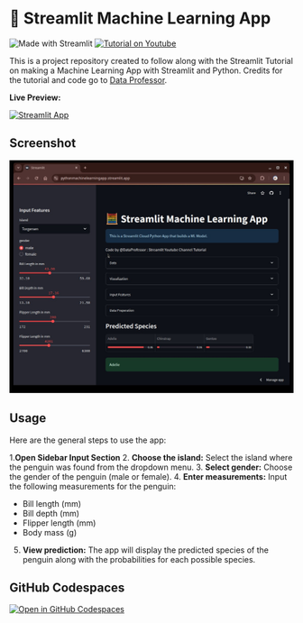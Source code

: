 #  🧮 Streamlit Machine Learning App

![Made with Streamlit](https://img.shields.io/badge/Made%20with-Streamlit-brightgreen.svg?logo=streamlit) [![Tutorial on Youtube](https://img.shields.io/badge/Tutorial%20on%20YouTube-FF0000.svg?logo=youtube&style=social)](https://youtu.be/LJ6DcLGQ4vY)

This is a project repository created to follow along with the Streamlit Tutorial on making a Machine Learning App with Streamlit and Python. Credits for the tutorial and code go to [Data Professor](https://github.com/dataprofessor).

**Live Preview:**

[![Streamlit App](https://static.streamlit.io/badges/streamlit_badge_black_white.svg)](https://pythonmachinelearningapp.streamlit.app/)

## Screenshot

![Preview](Streamlit_ML-App-Final.jpg)

## Usage

Here are the general steps to use the app:

1.**Open Sidebar Input Section**
2. **Choose the island:** Select the island where the penguin was found from the dropdown menu. 
3. **Select gender:** Choose the gender of the penguin (male or female).
4. **Enter measurements:** Input the following measurements for the penguin:
   * Bill length (mm)
   * Bill depth (mm)
   * Flipper length (mm)
   * Body mass (g)
5. **View prediction:** The app will display the predicted species of the penguin along with the probabilities for each possible species.

## GitHub Codespaces

[![Open in GitHub Codespaces](https://github.com/codespaces/badge.svg)](https://codespaces.new/streamlit/app-starter-kit?quickstart=1)

